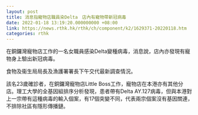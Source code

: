 ```yaml
---
layout: post
title: 消息指寵物店職員染Delta　店內有寵物帶新冠病毒
date: 2022-01-18 13:19:20.000000000 +08:00
link: https://news.rthk.hk/rthk/ch/component/k2/1629371-20220118.htm
categories: rthk
---
```


在銅鑼灣寵物店工作的一名女職員感染Delta變種病毒，消息說，店內亦發現有寵物身上驗出新冠病毒。

食物及衞生局局長及漁護署署長下午交代最新調查情況。

該名23歲確診者，在銅鑼灣寵物店Little Boss工作，寵物店在本港亦有其他分店。理工大學的全基因組排序分析發現，患者帶有Delta AY.127病毒，但與本港對上一宗帶有這種病毒的輸入個案，有17個突變不同，代表兩宗個案沒有基因關連，不排除社區有隱形傳播鏈。
